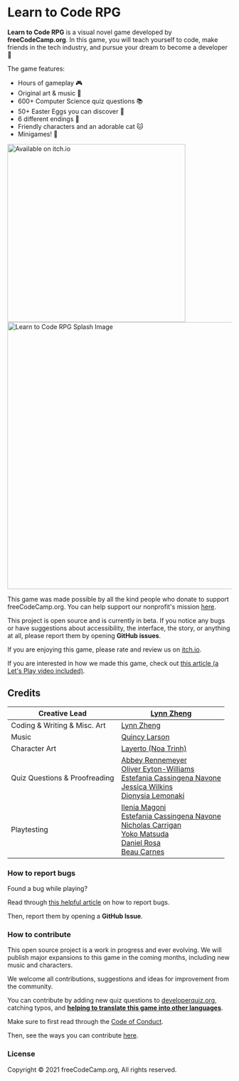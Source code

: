 # Learn to Code RPG

**Learn to Code RPG** is a visual novel game developed by **freeCodeCamp.org**. In this game, you will teach yourself to code, make friends in the tech industry, and pursue your dream to become a developer 🎯

The game features:
- Hours of gameplay 🎮
- Original art & music 🎨
- 600+ Computer Science quiz questions 📚
- 50+ Easter Eggs you can discover 🚀
- 6 different endings 👀
- Friendly characters and an adorable cat 🐱
- Minigames! 👾


<div><a href="https://freecodecamp.itch.io/learn-to-code-rpg"><img src="https://github.com/freeCodeCamp/LearnToCodeRPG/blob/df44a3b66015021f939ef210af039d0ade1ca33a/badge-bw.png" alt="Available on itch.io" width="400"/></a></div>

<div><img src="https://github.com/freeCodeCamp/LearnToCodeRPG/blob/b2313a272536f5fd8ef653162cc97dd46e185745/game/gui/main_menu.png" alt="Learn to Code RPG Splash Image" width="600"/></div>

This game was made possible by all the kind people who donate to support freeCodeCamp.org. You can help support our nonprofit's mission [here](https://www.freecodecamp.org/news/how-to-donate-to-free-code-camp/).

This project is open source and is currently in beta. If you notice any bugs or have suggestions about accessibility, the interface, the story, or anything at all, please report them by opening **GitHub issues**.

If you are enjoying this game, please rate and review us on [itch.io](https://freecodecamp.itch.io/learn-to-code-rpg).

If you are interested in how we made this game, check out [this article (a Let's Play video included)](https://www.freecodecamp.org/news/learn-to-code-rpg/).

## Credits

| Creative Lead                 | [Lynn Zheng](https://ruolinzheng08.github.io/) |
|-------------------------------|------------|
| Coding & Writing & Misc. Art  | [Lynn Zheng](https://ruolinzheng08.github.io/) |
| Music                         | [Quincy Larson](https://twitter.com/ossia) |
| Character Art                 | [Layerto (Noa Trinh)](https://layerto.carrd.co) |
| Quiz Questions & Proofreading | [Abbey Rennemeyer](https://twitter.com/abbeyrenn) <br /> [Oliver Eyton-Williams](https://github.com/ojeytonwilliams/) <br /> [Estefania Cassingena Navone](https://twitter.com/EstefaniaCassN) <br /> [Jessica Wilkins](https://twitter.com/codergirl1991) <br /> [Dionysia Lemonaki](https://twitter.com/deniselemonaki) <br /> |
| Playtesting                   | [Ilenia Magoni](https://twitter.com/ieahleen) <br /> [Estefania Cassingena Navone](https://twitter.com/EstefaniaCassN) <br /> [Nicholas Carrigan](https://twitter.com/nhcarrigan) <br /> [Yoko Matsuda](https://twitter.com/_sidemt) <br /> [Daniel Rosa](https://twitter.com/Daniel__Rosa) <br /> [Beau Carnes](https://twitter.com/beaucarnes) <br /> |

### How to report bugs

Found a bug while playing?

Read through [this helpful article](https://forum.freecodecamp.org/t/how-to-report-a-bug-to-the-freecodecamp-open-source-community/19543) on how to report bugs.

Then, report them by opening a **GitHub Issue**.

### How to contribute

This open source project is a work in progress and ever evolving. We will publish major expansions to this game in the coming months, including new music and characters.

We welcome all contributions, suggestions and ideas for improvement from the community.

You can contribute by adding new quiz questions to [developerquiz.org](https://github.com/freeCodeCamp/Developer_Quiz_Site), catching typos, and **[helping to translate this game into other languages](https://contribute.freecodecamp.org/#/how-to-translate-files?id=translate-the-learntocode-rpg)**.

Make sure to first read through the [Code of Conduct](https://www.freecodecamp.org/news/code-of-conduct/).

Then, see the ways you can contribute [here](https://contribute.freecodecamp.org/#/).

### License

Copyright © 2021 freeCodeCamp.org, All rights reserved.
